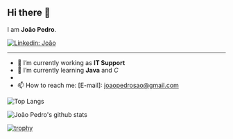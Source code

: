 
## Hi there 👋

I am **João Pedro**.



[![Linkedin: João](https://img.shields.io/badge/LinkedIn-0077B5?style=for-the-badge&logo=linkedin&logoColor=white=https://www.linkedin.com/in/jo%C3%A3o-vasconcelos-7341741a4/)](https://www.linkedin.com/in/jo%C3%A3o-vasconcelos-7341741a4//)



---

- 🔭 I’m currently working as **IT Support**
- 🌱 I’m currently learning **Java** and *C*
- 
- 📫 How to reach me:
  [E-mail]: joaopedrosao@gmail.com

![Top Langs](https://github-readme-stats.vercel.app/api/top-langs/?username=jpvasconcelos-m&layout=compact&theme=dark&hide_border=true)

![João Pedro's github stats](https://github-readme-stats.vercel.app/api?username=jpvasconcelos-m&show_icons=true&hide_border=true&theme=dark)

[![trophy](https://github-profile-trophy.vercel.app/?username=gkhan205)](https://github.com/jpvasconcelos-m/github-profile-trophy)
